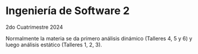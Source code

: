# Ingeniería de Software 2

2do Cuatrimestre 2024

Normalmente la materia se da primero análisis dinámico (Talleres 4, 5 y 6) y luego análisis estático (Talleres 1, 2, 3).